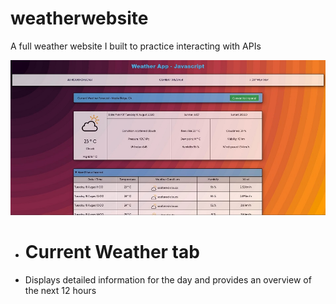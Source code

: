 # weatherwebsite
A full weather website I built to practice interacting with APIs

![Current Weather](https://github.com/Sieroslawski/weatherwebsite/blob/master/weather1.JPG)

* # Current Weather tab
 * Displays detailed information for the day and provides an overview of the next 12 hours
